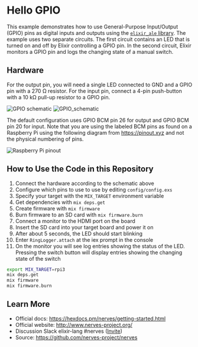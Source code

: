 # Hello GPIO

This example demonstrates how to use General-Purpose Input/Output (GPIO) pins as
digital inputs and outputs using the [`elixir_ale` library](https://github.com/fhunleth/elixir_ale).
The example uses two separate circuits. The first circuit contains an LED that is turned
on and off by Elixir controlling a GPIO pin. In the second
circuit, Elixir monitors a GPIO pin and logs the changing state of a manual switch.

## Hardware

For the output pin, you will need a single LED connected to GND and a GPIO pin
with a 270 Ω resistor. For the input pin, connect a 4-pin push-button with a 10
kΩ pull-up resistor to a GPIO pin.

![GPIO schematic](assets/gpio.png)
![GPIO_schematic](assets/GPIO-input.png)

The default configuration uses GPIO BCM pin 26 for output and GPIO BCM pin 20 for input.
Note that you are using the labeled BCM pins
as found on a Raspberry Pi using the following diagram from
https://pinout.xyz and not the physical numbering of pins.

![Raspberry Pi pinout](https://pinout.xyz/resources/raspberry-pi-pinout.png)

## How to Use the Code in this Repository

1. Connect the hardware according to the schematic above
2. Configure which pins to use to use by editing `config/config.exs`
3. Specify your target with the `MIX_TARGET` environment variable
4. Get dependencies with `mix deps.get`
5. Create firmware with `mix firmware`
6. Burn firmware to an SD card with `mix firmware.burn`
7. Connect a monitor to the HDMI port on the board
8. Insert the SD card into your target board and power it on
9. After about 5 seconds, the LED should start blinking
10. Enter `RingLogger.attach` at the iex prompt in the console
11. On the monitor you will see log entries showing the status of the LED. Pressing the switch button
   will display entries showing the changing state of the switch

``` bash
export MIX_TARGET=rpi3
mix deps.get
mix firmware
mix firmware.burn
```

## Learn More

  * Official docs: https://hexdocs.pm/nerves/getting-started.html
  * Official website: http://www.nerves-project.org/
  * Discussion Slack elixir-lang #nerves ([Invite](https://elixir-slackin.herokuapp.com/))
  * Source: https://github.com/nerves-project/nerves
